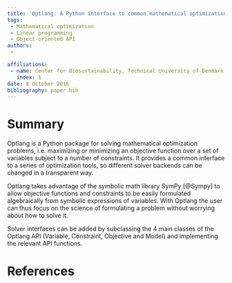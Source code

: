 ```yaml
---
title: 'Optlang: A Python interface to common mathematical optimization solvers'
tags:
 - Mathematical optimization
 - Linear programming
 - Object-oriented API
authors:
 -

affiliations:
 - name: Center for Biosustainability, Technical University of Denmark
   index: 1
date: 8 October 2016
bibliography: paper.bib
---
```


# Summary

Optlang is a Python package for solving mathematical optimization problems, i.e. maximizing or minimizing an
objective function over a set of variables subject to a number of constraints. It provides a common interface
to a series of optimization tools, so different solver backends can be changed in a transparent way.

Optlang takes advantage of the symbolic math library SymPy [@Sympy] to allow objective functions and constraints
to be easily formulated algebraically from symbolic expressions of variables. With Optlang the user can thus
focus on the science of formulating a problem without worrying about how to solve it.

Solver interfaces can be added by subclassing the 4 main classes of the Optlang API (Variable, Constraint, Objective
and Model) and implementing the relevant API functions.


# References